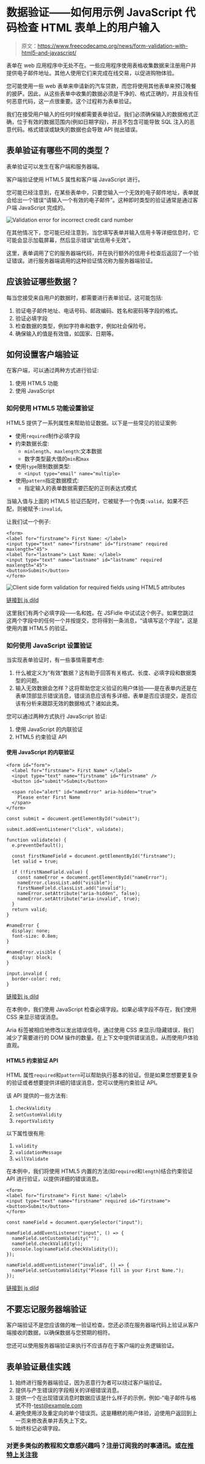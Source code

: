 # 数据验证——如何用示例 JavaScript 代码检查 HTML 表单上的用户输入

> 原文：<https://www.freecodecamp.org/news/form-validation-with-html5-and-javascript/>

表单在 web 应用程序中无处不在。一些应用程序使用表格收集数据来注册用户并提供电子邮件地址。其他人使用它们来完成在线交易，以促进购物体验。

您可能使用一些 web 表单来申请新的汽车贷款，而您将使用其他表单来预订晚餐的披萨。因此，从这些表单中收集的数据必须是干净的、格式正确的，并且没有任何恶意代码，这一点很重要。这个过程称为表单验证。

我们在接受用户输入的任何时候都需要表单验证。我们必须确保输入的数据格式正确，位于有效的数据范围内(例如日期字段)，并且不包含可能导致 SQL 注入的恶意代码。格式错误或缺失的数据也会导致 API 抛出错误。

## 表单验证有哪些不同的类型？

表单验证可以发生在客户端和服务器端。

客户端验证使用 HTML5 属性和客户端 JavaScript 进行。

您可能已经注意到，在某些表单中，只要您输入一个无效的电子邮件地址，表单就会给出一个错误“请输入一个有效的电子邮件”。这种即时类型的验证通常是通过客户端 JavaScript 完成的。

![Validation error for incorrect credit card number](img/1be95d419db4ea566ad922db491cf7c5.png)

在其他情况下，您可能已经注意到，当您填写表单并输入信用卡等详细信息时，它可能会显示加载屏幕，然后显示错误“此信用卡无效”。

这里，表单调用了它的服务器端代码，并在执行额外的信用卡检查后返回了一个验证错误。进行服务器端调用的这种验证情况称为服务器端验证。

## 应该验证哪些数据？

每当您接受来自用户的数据时，都需要进行表单验证。这可能包括:

1.  验证电子邮件地址、电话号码、邮政编码、姓名和密码等字段的格式。
2.  验证必填字段
3.  检查数据的类型，例如字符串和数字，例如社会保险号。
4.  确保输入的值是有效值，如国家、日期等。

## 如何设置客户端验证

在客户端，可以通过两种方式进行验证:

1.  使用 HTML5 功能
2.  使用 JavaScript

### 如何使用 HTML5 功能设置验证

HTML5 提供了一系列属性来帮助验证数据。以下是一些常见的验证案例:

*   使用`required`制作必填字段
*   约束数据长度:
    *   `minlength`、`maxlength`:文本数据
    *   数字类型最大值的`min`和`max`
*   使用`type`限制数据类型:
    *   `<input type="email" name="multiple>`
*   使用`pattern`指定数据模式:
    *   指定输入的表单数据需要匹配的正则表达式模式

当输入值与上面的 HTML5 验证匹配时，它被赋予一个伪类`:valid`，如果不匹配，则被赋予`:invalid`。

让我们试一个例子:

```
<form>
<label for="firstname"> First Name: </label>
<input type="text" name="firstname" id="firstname" required maxlength="45">
<label for="lastname"> Last Name: </label>
<input type="text" name="lastname" id="lastname" required maxlength="45">
<button>Submit</button>
</form> 
```

![Client side form validation for required fields using HTML5 attributes](img/09e563822c2e1400fbb649adf445d7bb.png)

[链接到 js dild](https://jsfiddle.net/58xc2qyj/)

这里我们有两个必填字段——名和姓。在 JSFidle 中试试这个例子。如果您跳过这两个字段中的任何一个并按提交，您将得到一条消息，“请填写这个字段”。这是使用内置 HTML5 的验证。

### 如何使用 JavaScript 设置验证

当实现表单验证时，有一些事情需要考虑:

1.  什么被定义为“有效”数据？这有助于回答有关格式、长度、必填字段和数据类型的问题。
2.  输入无效数据会怎样？这将帮助您定义验证的用户体验——是在表单内还是在表单顶部显示错误消息，错误消息应该有多详细，表单是否应该提交，是否应该有分析来跟踪无效的数据格式？诸如此类。

您可以通过两种方式执行 JavaScript 验证:

1.  使用 JavaScript 的内联验证
2.  HTML5 约束验证 API

#### 使用 JavaScript 的内联验证

```
<form id="form">
  <label for="firstname"> First Name* </label>
  <input type="text" name="firstname" id="firstname" />
  <button id="submit">Submit</button>

  <span role="alert" id="nameError" aria-hidden="true">
    Please enter First Name
  </span>
</form> 
```

```
const submit = document.getElementById("submit");

submit.addEventListener("click", validate);

function validate(e) {
  e.preventDefault();

  const firstNameField = document.getElementById("firstname");
  let valid = true;

  if (!firstNameField.value) {
    const nameError = document.getElementById("nameError");
    nameError.classList.add("visible");
    firstNameField.classList.add("invalid");
    nameError.setAttribute("aria-hidden", false);
    nameError.setAttribute("aria-invalid", true);
  }
  return valid;
} 
```

```
#nameError {
  display: none;
  font-size: 0.8em;
}

#nameError.visible {
  display: block;
}

input.invalid {
  border-color: red;
} 
```

[链接到 js dild](https://jsfiddle.net/0tq3e49w/4/)

在本例中，我们使用 JavaScript 检查必填字段。如果必填字段不存在，我们使用 CSS 来显示错误消息。

Aria 标签被相应地修改以发出错误信号。通过使用 CSS 来显示/隐藏错误，我们减少了需要进行的 DOM 操作的数量。在上下文中提供错误消息，从而使用户体验直观。

#### HTML5 约束验证 API

HTML 属性`required`和`pattern`可以帮助执行基本的验证。但是如果您想要更复杂的验证或者想要提供详细的错误消息，您可以使用约束验证 API。

该 API 提供的一些方法有:

1.  `checkValidity`
2.  `setCustomValidity`
3.  `reportValidity`

以下属性很有用:

1.  `validity`
2.  `validationMessage`
3.  `willValidate`

在本例中，我们将使用 HTML5 内置的方法(如`required`和`length`)结合约束验证 API 进行验证，以提供详细的错误消息。

```
<form>
<label for="firstname"> First Name: </label>
<input type="text" name="firstname" required id="firstname">
<button>Submit</button>
</form> 
```

```
const nameField = document.querySelector("input");

nameField.addEventListener("input", () => {
  nameField.setCustomValidity("");
  nameField.checkValidity();
  console.log(nameField.checkValidity());
});

nameField.addEventListener("invalid", () => {
  nameField.setCustomValidity("Please fill in your First Name.");
}); 
```

[链接到 js dild](https://jsfiddle.net/xz2wjLck/1/)

## 不要忘记服务器端验证

客户端验证不是您应该做的唯一验证检查。您还必须在服务器端代码上验证从客户端接收的数据，以确保数据与您预期的相符。

您还可以使用服务器端验证来执行不应该存在于客户端的业务逻辑验证。

## 表单验证最佳实践

1.  始终进行服务器端验证，因为恶意行为者可以绕过客户端验证。
2.  提供与产生错误的字段相关的详细错误消息。
3.  提供一个在出现错误消息时数据应该是什么样子的示例，例如-“电子邮件与格式不符-[test@example.com](mailto:test@example.com)
4.  避免使用涉及重定向的单个错误页。这是糟糕的用户体验，迫使用户返回到上一页来修改表单并丢失上下文。
5.  始终标记必填字段。

### 对更多类似的教程和文章感兴趣吗？注册订阅我的时事通讯。或[在推特上关注我](https://twitter.com/shrutikapoor08)